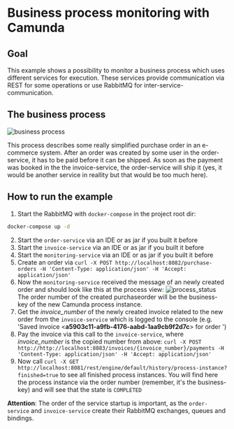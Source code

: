 # Business process monitoring with Camunda

## Goal
This example shows a possibility to monitor a business process which uses different services for
execution. These services provide communication via REST for some operations or use RabbitMQ
for inter-service-communication.

## The business process
![business process](https://github.com/erdlet/business-process-monitoring-example/business_process.png)

This process describes some really simplified purchase order in an e-commerce system. After an order was created
by some user in the order-service, it has to be paid before it can be shipped. As soon as the payment was booked in the
the invoice-service, the order-service will ship it (yes, it would be another service in reallity but that would be too
much here).

## How to run the example

1) Start the RabbitMQ with `docker-compose` in the project root dir:
```bash
docker-compose up -d
```
2) Start the `order-service` via an IDE or as jar if you built it before
3) Start the `invoice-service` via an IDE or as jar if you built it before
4) Start the `monitoring-service` via an IDE or as jar if you built it before  
5) Create an order via `curl -X POST http://localhost:8082/purchase-orders -H 'Content-Type: application/json' -H 'Accept: application/json'`
6) Now the `monitoring-service` received the message of an newly created order and should look like this at
the process view: ![process_status](https://github.com/erdlet/business-process-monitoring-example/created_order.png)
The order number of the created purchaseorder will be the business-key of the new Camunda process instance.
7) Get the _invoice_number_ of the newly created invoice related to the new order from the `invoice-service` which is logged
to the console (e.g. 'Saved invoice <__a5903c11-a9fb-4176-aabd-1aa9cb9f2d7c__> for order <d3c479d0-3dec-4381-8152-7213476b4e35>')
8) Pay the invoice via this call to the `invoice-service`, where _invoice_number_ is the copied number from above:
`curl -X POST http://http://localhost:8083/invoices/{invoice_number}/payments -H 'Content-Type: application/json' -H 'Accept: application/json'`
9) Now call `curl -X GET http://localhost:8081/rest/engine/default/history/process-instance?finished=true` to see all finished
process instances. You will find here the process instance via the order number (remember, it's the business-key) and will see
that the state is `COMPLETED`
 
__Attention__: The order of the service startup is important, as the `order-service` and `invoice-service`
create their RabbitMQ exchanges, queues and bindings.
